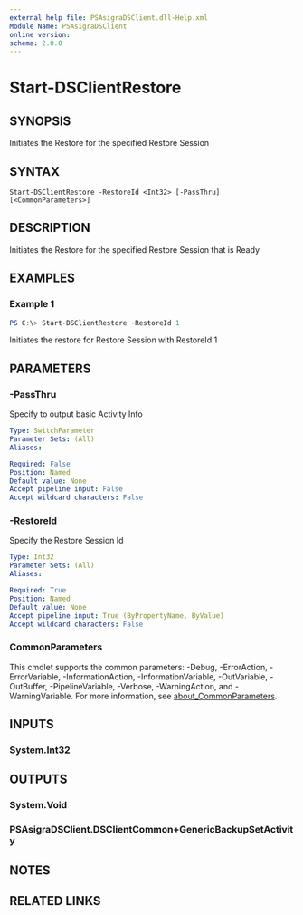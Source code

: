 ```yaml
---
external help file: PSAsigraDSClient.dll-Help.xml
Module Name: PSAsigraDSClient
online version:
schema: 2.0.0
---
```


# Start-DSClientRestore

## SYNOPSIS
Initiates the Restore for the specified Restore Session

## SYNTAX

```
Start-DSClientRestore -RestoreId <Int32> [-PassThru] [<CommonParameters>]
```

## DESCRIPTION
Initiates the Restore for the specified Restore Session that is Ready

## EXAMPLES

### Example 1
```powershell
PS C:\> Start-DSClientRestore -RestoreId 1
```

Initiates the restore for Restore Session with RestoreId 1

## PARAMETERS

### -PassThru
Specify to output basic Activity Info

```yaml
Type: SwitchParameter
Parameter Sets: (All)
Aliases:

Required: False
Position: Named
Default value: None
Accept pipeline input: False
Accept wildcard characters: False
```

### -RestoreId
Specify the Restore Session Id

```yaml
Type: Int32
Parameter Sets: (All)
Aliases:

Required: True
Position: Named
Default value: None
Accept pipeline input: True (ByPropertyName, ByValue)
Accept wildcard characters: False
```

### CommonParameters
This cmdlet supports the common parameters: -Debug, -ErrorAction, -ErrorVariable, -InformationAction, -InformationVariable, -OutVariable, -OutBuffer, -PipelineVariable, -Verbose, -WarningAction, and -WarningVariable. For more information, see [about_CommonParameters](http://go.microsoft.com/fwlink/?LinkID=113216).

## INPUTS

### System.Int32

## OUTPUTS

### System.Void

### PSAsigraDSClient.DSClientCommon+GenericBackupSetActivity

## NOTES

## RELATED LINKS
